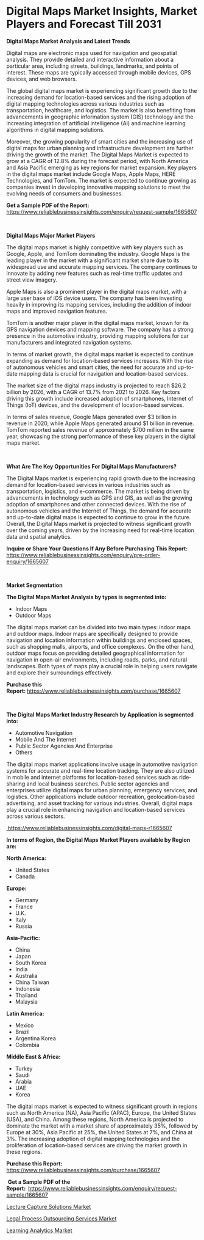 <p><h1>Digital Maps Market Insights, Market Players and Forecast Till 2031</h1></p><p><strong>Digital Maps Market Analysis and Latest Trends</strong></p>
<p><p>Digital maps are electronic maps used for navigation and geospatial analysis. They provide detailed and interactive information about a particular area, including streets, buildings, landmarks, and points of interest. These maps are typically accessed through mobile devices, GPS devices, and web browsers.</p><p>The global digital maps market is experiencing significant growth due to the increasing demand for location-based services and the rising adoption of digital mapping technologies across various industries such as transportation, healthcare, and logistics. The market is also benefiting from advancements in geographic information system (GIS) technology and the increasing integration of artificial intelligence (AI) and machine learning algorithms in digital mapping solutions.</p><p>Moreover, the growing popularity of smart cities and the increasing use of digital maps for urban planning and infrastructure development are further driving the growth of the market. The Digital Maps Market is expected to grow at a CAGR of 12.8% during the forecast period, with North America and Asia Pacific emerging as key regions for market expansion. Key players in the digital maps market include Google Maps, Apple Maps, HERE Technologies, and TomTom. The market is expected to continue growing as companies invest in developing innovative mapping solutions to meet the evolving needs of consumers and businesses.</p></p>
<p><strong>Get a Sample PDF of the Report:&nbsp;</strong> <a href="https://www.reliablebusinessinsights.com/enquiry/request-sample/1665607">https://www.reliablebusinessinsights.com/enquiry/request-sample/1665607</a></p>
<p>&nbsp;</p>
<p><strong>Digital Maps Major Market Players</strong></p>
<p><p>The digital maps market is highly competitive with key players such as Google, Apple, and TomTom dominating the industry. Google Maps is the leading player in the market with a significant market share due to its widespread use and accurate mapping services. The company continues to innovate by adding new features such as real-time traffic updates and street view imagery.</p><p>Apple Maps is also a prominent player in the digital maps market, with a large user base of iOS device users. The company has been investing heavily in improving its mapping services, including the addition of indoor maps and improved navigation features.</p><p>TomTom is another major player in the digital maps market, known for its GPS navigation devices and mapping software. The company has a strong presence in the automotive industry, providing mapping solutions for car manufacturers and integrated navigation systems.</p><p>In terms of market growth, the digital maps market is expected to continue expanding as demand for location-based services increases. With the rise of autonomous vehicles and smart cities, the need for accurate and up-to-date mapping data is crucial for navigation and location-based services.</p><p>The market size of the digital maps industry is projected to reach $26.2 billion by 2026, with a CAGR of 13.7% from 2021 to 2026. Key factors driving this growth include increased adoption of smartphones, Internet of Things (IoT) devices, and the development of location-based services.</p><p>In terms of sales revenue, Google Maps generated over $3 billion in revenue in 2020, while Apple Maps generated around $1 billion in revenue. TomTom reported sales revenue of approximately $700 million in the same year, showcasing the strong performance of these key players in the digital maps market.</p></p>
<p>&nbsp;</p>
<p><strong>What Are The Key Opportunities For Digital Maps Manufacturers?</strong></p>
<p><p>The Digital Maps market is experiencing rapid growth due to the increasing demand for location-based services in various industries such as transportation, logistics, and e-commerce. The market is being driven by advancements in technology such as GPS and GIS, as well as the growing adoption of smartphones and other connected devices. With the rise of autonomous vehicles and the Internet of Things, the demand for accurate and up-to-date digital maps is expected to continue to grow in the future. Overall, the Digital Maps market is projected to witness significant growth over the coming years, driven by the increasing need for real-time location data and spatial analytics.</p></p>
<p><strong>Inquire or Share Your Questions If Any Before Purchasing This Report:</strong> <a href="https://www.reliablebusinessinsights.com/enquiry/pre-order-enquiry/1665607">https://www.reliablebusinessinsights.com/enquiry/pre-order-enquiry/1665607</a></p>
<p>&nbsp;</p>
<p><strong>Market Segmentation</strong></p>
<p><strong>The Digital Maps Market Analysis by types is segmented into:</strong></p>
<p><ul><li>Indoor Maps</li><li>Outdoor Maps</li></ul></p>
<p><p>The digital maps market can be divided into two main types: indoor maps and outdoor maps. Indoor maps are specifically designed to provide navigation and location information within buildings and enclosed spaces, such as shopping malls, airports, and office complexes. On the other hand, outdoor maps focus on providing detailed geographical information for navigation in open-air environments, including roads, parks, and natural landscapes. Both types of maps play a crucial role in helping users navigate and explore their surroundings effectively.</p></p>
<p><strong>Purchase this Report:&nbsp;</strong><a href="https://www.reliablebusinessinsights.com/purchase/1665607">https://www.reliablebusinessinsights.com/purchase/1665607</a></p>
<p>&nbsp;</p>
<p><strong>The Digital Maps Market Industry Research by Application is segmented into:</strong></p>
<p><ul><li>Automotive Navigation</li><li>Mobile And The Internet</li><li>Public Sector Agencies And Enterprise</li><li>Others</li></ul></p>
<p><p>The digital maps market applications involve usage in automotive navigation systems for accurate and real-time location tracking. They are also utilized in mobile and internet platforms for location-based services such as ride-sharing and local business searches. Public sector agencies and enterprises utilize digital maps for urban planning, emergency services, and logistics. Other applications include outdoor recreation, geolocation-based advertising, and asset tracking for various industries. Overall, digital maps play a crucial role in enhancing navigation and location-based services across various sectors.</p></p>
<p><a href="https://www.reliablebusinessinsights.com/digital-maps-r1665607">&nbsp;https://www.reliablebusinessinsights.com/digital-maps-r1665607</a></p>
<p><strong>In terms of Region, the Digital Maps Market Players available by Region are:</strong></p>
<p>
    <p> <strong> North America: </strong>
        <ul>
            <li>United States</li>
            <li>Canada</li>
        </ul>
        </p> 
    <p> <strong> Europe: </strong>
        <ul>
            <li>Germany</li>
            <li>France</li>
            <li>U.K.</li>
            <li>Italy</li>
            <li>Russia</li>
        </ul>
        </p> 
    <p> <strong> Asia-Pacific: </strong>
        <ul>
            <li>China</li>
            <li>Japan</li>
            <li>South Korea</li>
            <li>India</li>
            <li>Australia</li>
            <li>China Taiwan</li>
            <li>Indonesia</li>
            <li>Thailand</li>
            <li>Malaysia</li>
        </ul>
        </p> 
    <p> <strong> Latin America: </strong>
        <ul>
            <li>Mexico</li>
            <li>Brazil</li>
            <li>Argentina Korea</li>
            <li>Colombia</li>
        </ul>
        </p> 
    <p> <strong> Middle East & Africa: </strong>
        <ul>
            <li>Turkey</li>
            <li>Saudi</li>
            <li>Arabia</li>
            <li>UAE</li>
            <li>Korea</li>
        </ul>
    </p>
    </p>
<p><p>The digital maps market is expected to witness significant growth in regions such as North America (NA), Asia Pacific (APAC), Europe, the United States (USA), and China. Among these regions, North America is projected to dominate the market with a market share of approximately 35%, followed by Europe at 30%, Asia Pacific at 25%, the United States at 7%, and China at 3%. The increasing adoption of digital mapping technologies and the proliferation of location-based services are driving the market growth in these regions.</p></p>
<p><strong>Purchase this Report: </strong><a href="https://www.reliablebusinessinsights.com/purchase/1665607">https://www.reliablebusinessinsights.com/purchase/1665607</a></p>
<p>&nbsp;<strong>Get a Sample PDF of the Report:&nbsp;&nbsp;</strong><a href="https://www.reliablebusinessinsights.com/enquiry/request-sample/1665607">https://www.reliablebusinessinsights.com/enquiry/request-sample/1665607</a></p>
<p><strong></strong></p>
<p><p><a href="https://github.com/lubmix/Market-Research-Report-List-3/blob/main/lecture-capture-solutions-market.md">Lecture Capture Solutions Market</a></p><p><a href="https://github.com/Hazelklievgspy6vdcsmu106w/Market-Research-Report-List-3/blob/main/legal-process-outsourcing-services-market.md">Legal Process Outsourcing Services Market</a></p><p><a href="https://github.com/joannagoyvaerts/Market-Research-Report-List-3/blob/main/learning-analytics-market.md">Learning Analytics Market</a></p></p>